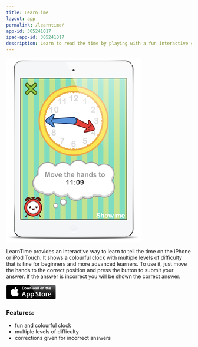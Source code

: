 ```yaml
---
title: LearnTime
layout: app
permalink: /learntime/
app-id: 305241017
ipad-app-id: 305241017
description: Learn to read the time by playing with a fun interactive clock.
---
```

![MathsFacts product](/assets/images/learntime/product.png)

LearnTime provides an interactive way to learn to tell the time on the iPhone or iPod Touch. It shows a colourful clock with multiple levels of difficulty that is fine for beginners and more advanced learners. To use it, just move the hands to the correct position and press the button to submit your answer. If the answer is incorrect you will be shown the correct answer.

<p><a href="https://appstore.com/robclarke/learntimelearntotellthetime"><img class="alignright" title="App_Store_Badge_EN_0609" alt="" src="/assets/images/Download_on_the_App_Store_Badge_US-UK_135x40.png" width="135" height="40"></a></p>

### Features:

* fun and colourful clock
* multiple levels of difficulty
* corrections given for incorrect answers

